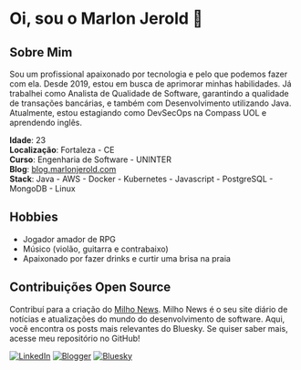 # Oi, sou o Marlon Jerold 🦆

## Sobre Mim
Sou um profissional apaixonado por tecnologia e pelo que podemos fazer com ela. Desde 2019, estou em busca de aprimorar minhas habilidades. Já trabalhei como Analista de Qualidade de Software, garantindo a qualidade de transações bancárias, e também com Desenvolvimento utilizando Java. Atualmente, estou estagiando como DevSecOps na Compass UOL e aprendendo inglês.

**Idade**: 23  
**Localização**: Fortaleza - CE  
**Curso**: Engenharia de Software - UNINTER  
**Blog**: [blog.marlonjerold.com](https://blog.marlonjerold.com) <br>
**Stack**: Java - AWS - Docker - Kubernetes - Javascript - PostgreSQL - MongoDB - Linux

## Hobbies
- Jogador amador de RPG
- Músico (violão, guitarra e contrabaixo)
- Apaixonado por fazer drinks e curtir uma brisa na praia

## Contribuições Open Source
Contribuí para a criação do [Milho News](link-do-projeto). Milho News é o seu site diário de notícias e atualizações do mundo do desenvolvimento de software. Aqui, você encontra os posts mais relevantes do Bluesky. Se quiser saber mais, acesse meu repositório no GitHub!


[![LinkedIn](https://img.shields.io/badge/LinkedIn-0077B5?style=for-the-badge&logo=linkedin&logoColor=white)](https://www.linkedin.com/in/marlon-jerold/)
[![Blogger](https://img.shields.io/badge/Blogger-FF5722?style=for-the-badge&logo=blogger&logoColor=white)](https://blog.marlonjerold.com)
[![Bluesky](https://img.shields.io/badge/Bluesky-0285FF?logo=bluesky&logoColor=fff&style=for-the-badge)](https://bsky.app/profile/patinhotech.bsky.social)






